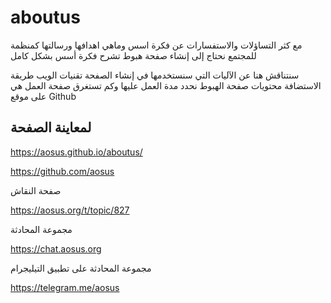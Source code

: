 # aboutus
مع كثر التساؤلات والاستفسارات عن فكرة اسس وماهي اهدافها ورسالتها كمنظمة للمجتمع 
نحتاج إلى إنشاء صفحة هبوط تشرح فكرة أسس بشكل كامل

سنتناقش هنا عن الآليات التي سنستخدمها في إنشاء الصفحة
تقنيات الويب
طريقة الاستضافة
محتويات صفحة الهبوط
نحدد مدة العمل عليها وكم تستغرق صفحة العمل هي على موقع Github


## لمعاينة الصفحة
https://aosus.github.io/aboutus/


https://github.com/aosus
    
صفحة النقاش 
     
https://aosus.org/t/topic/827
      
مجموعة المحادثة
     
https://chat.aosus.org
      
مجموعة المحادثة على تطبيق التيليجرام
        
https://telegram.me/aosus
  
  
